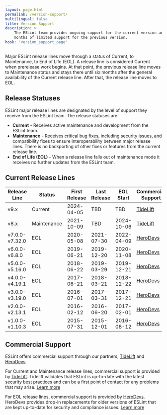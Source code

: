 ```yaml
---
layout: page.html
permalink: /version-support/
multilingual: false
title: Version Support
description: >
    The ESLint team provides ongoing support for the current version and six
    months of limited support for the previous version.
hook: "version_support_page"
---
```


Major ESLint release lines move through a status of Current, to Maintenance, to End of Life (EOL). A release line is considered Current when prerelease work begins. At that point, the previous release line moves to Maintenance status and stays there until six months after the general availability of the Current release line. After that, the release line moves to EOL.

## Release Statuses

ESLint major release lines are designated by the level of support they receive from the ESLint team. The release statuses are:

* **Current** - Receives active maintenance and development from the ESLint team.
* **Maintenance** - Receives critical bug fixes, including security issues, and compatibility fixes to ensure interoperability between major release lines. There is no backporting of other fixes or features from the current release line.
* **End of Life (EOL)** - When a release line falls out of maintenance mode it receives no further updates from the ESLint team.

## Current Release Lines

| **Release Line** | **Status** | **First Release** | **Last Release** | **EOL Start** | **Commercial Support** |
|-------------------|------------|-------------------|-----------------|---------------|------------------------|
| v9.x             | Current    | 2024-04-05        | TBD              | TBD | [TideLift][tidelift] |
| v8.x             | Maintenance | 2021-10-09       | TBD              | 2024-10-06 | [TideLift][tidelift] |
| v7.0.0-v7.32.0   | EOL        | 2020-05-08        | 2021-07-30       | 2022-04-09 | [HeroDevs][herodevs] |
| v6.0.0-v6.8.0    | EOL        | 2019-06-21        | 2019-12-20       | 2020-11-08 | [HeroDevs][herodevs] |
| v5.0.0-v5.16.0   | EOL        | 2018-06-22        | 2019-03-29       | 2019-12-21 | [HeroDevs][herodevs] |
| v4.0.0-v4.19.1   | EOL        | 2017-06-21        | 2018-03-21       | 2018-12-22 | [HeroDevs][herodevs] |
| v3.0.0-v3.19.0   | EOL        | 2016-07-01        | 2017-03-31       | 2017-12-21 | [HeroDevs][herodevs] |
| v2.0.0-v2.13.1   | EOL        | 2016-02-12        | 2016-06-20       | 2017-02-01 | [HeroDevs][herodevs] |
| v1.0.0-v1.10.3   | EOL        | 2015-07-31        | 2015-12-01       | 2016-08-12 | [HeroDevs][herodevs] |

## Commercial Support

ESLint offers commercial support through our partners, [TideLift][tidelift] and [HeroDevs][herodevs].

For Current and Maintenance release lines, commercial support is provided by [TideLift][tidelift]. Tidelift validates that ESLint is up-to-date with the latest security best practices and can be a first point of contact for any problems that may arise. [Learn more][tidelift]

For EOL release lines, commercial support is provided by [HeroDevs][herodevs]. HeroDevs provides drop-in replacements for older versions of ESLint that are kept up-to-date for security and compliance issues. [Learn more][herodevs]


[tidelift]: https://tidelift.com/funding/github/npm/eslint
[herodevs]: https://www.herodevs.com/
